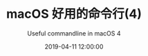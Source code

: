 ---
title: macOS 好用的命令行(4)
subtitle: Useful commandline in macOS 4
date: 2019-04-11 12:00:00
tags:
  - 命令行
  - macOS
---
